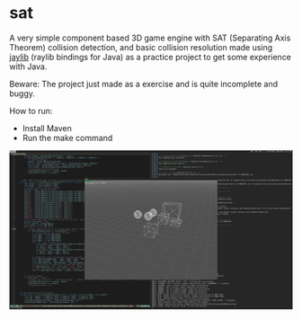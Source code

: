 # sat

A very simple component based 3D game engine with SAT (Separating Axis Theorem) collision detection, and basic collision resolution made using [jaylib](https://github.com/electronstudio/jaylib) (raylib bindings for Java) as a practice project to get some experience with Java.

Beware: The project just made as a exercise and is quite incomplete and buggy.

How to run:
- Install Maven
- Run the make command

![screenshot](screenshot_2025-09-11-125256.png?raw=true "screenshot")
